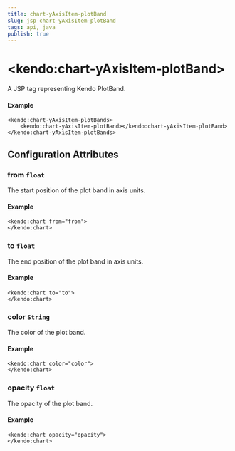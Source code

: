 ```yaml
---
title: chart-yAxisItem-plotBand
slug: jsp-chart-yAxisItem-plotBand
tags: api, java
publish: true
---
```


# \<kendo:chart-yAxisItem-plotBand\>
A JSP tag representing Kendo PlotBand.

#### Example
    <kendo:chart-yAxisItem-plotBands>
        <kendo:chart-yAxisItem-plotBand></kendo:chart-yAxisItem-plotBand>
    </kendo:chart-yAxisItem-plotBands>


## Configuration Attributes


### from `float`

The start position of the plot band in axis units.

#### Example
    <kendo:chart from="from">
    </kendo:chart>



### to `float`

The end position of the plot band in axis units.

#### Example
    <kendo:chart to="to">
    </kendo:chart>



### color `String`

The color of the plot band.

#### Example
    <kendo:chart color="color">
    </kendo:chart>



### opacity `float`

The opacity of the plot band.

#### Example
    <kendo:chart opacity="opacity">
    </kendo:chart>


